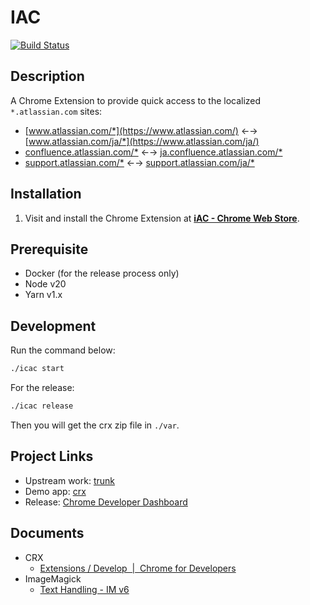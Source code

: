 # IAC

[![Build Status](https://travis-ci.org/announce/icac.svg?branch=master)](https://travis-ci.org/announce/icac)

## Description

A Chrome Extension to provide quick access to the localized `*.atlassian.com` sites:

* [www.atlassian.com/*](https://www.atlassian.com/) ←→ [www.atlassian.com/ja/*](https://www.atlassian.com/ja/)
* [confluence.atlassian.com/*](https://confluence.atlassian.com/) ←→ [ja.confluence.atlassian.com/*](https://ja.confluence.atlassian.com/)
* [support.atlassian.com/*](https://support.atlassian.com/) ←→ [support.atlassian.com/ja/*](https://support.atlassian.com/ja/)

## Installation

1. Visit and install the Chrome Extension at [**iAC - Chrome Web Store**](https://chrome.google.com/webstore/detail/icac/plbhlfecmbmkphfgcpoijlidjapddidj?utm_source=github).

## Prerequisite

* Docker (for the release process only)
* Node v20
* Yarn v1.x

## Development

Run the command below:

```bash
./icac start
```

For the release:

```bash
./icac release
```

Then you will get the crx zip file in `./var`.

## Project Links

* Upstream work: [trunk](https://github.com/announce/icac/compare/master...ymkjp:master)
* Demo app: [crx](https://chrome.google.com/webstore/detail/icac/plbhlfecmbmkphfgcpoijlidjapddidj?utm_source=github)
* Release: [Chrome Developer Dashboard](https://chrome.google.com/webstore/developer/dashboard)

## Documents

* CRX
  * [Extensions / Develop  \|  Chrome for Developers](https://developer.chrome.com/docs/extensions/develop)
* ImageMagick
  * [Text Handling \- IM v6](http://www.imagemagick.org/Usage/text/#label_bestfit)
